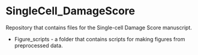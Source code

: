 # SingleCell_DamageScore
Repository that contains files for the Single-cell Damage Score manuscript.
* Figure_scripts - a folder that contains scripts for making figures from preprocessed data.

